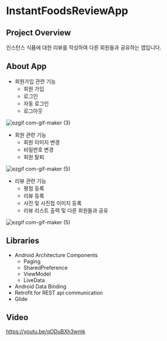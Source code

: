 # InstantFoodsReviewApp
## Project Overview
인스턴스 식품에 대한 리뷰를 작성하여 다른 회원들과 공유하는 앱입니다.

## About App
- 회원가입 관련 기능
  - 회원 가입
  - 로그인
  - 자동 로그인
  - 로그아웃
  
![ezgif com-gif-maker (3)](https://user-images.githubusercontent.com/56629324/117703464-a2732300-b204-11eb-8968-9f827b56cd0f.gif)

- 회원 관련 기능
  - 회원 이미지 변경
  - 비밀번호 변경
  - 회원 탈퇴
  
![ezgif com-gif-maker (5)](https://user-images.githubusercontent.com/56629324/117704665-119d4700-b206-11eb-82f4-fab593bb8aca.gif)

- 리뷰 관련 기능
  - 평점 등록
  - 리뷰 등록
  - 사진 및 사진첩 이미지 등록
  - 리뷰 리스트 출력 및 다른 회원들과 공유
  
![ezgif com-gif-maker (5)](https://user-images.githubusercontent.com/56629324/117704017-507ecd00-b205-11eb-9663-4fd71c3501fa.gif)

## Libraries
- Android Architecture Components
  - Paging
  - SharedPreference
  - ViewModel
  - LiveData
- Android Data Binding
- Retrofit for REST api communication
- Glide
## Video
https://youtu.be/qODuBXh3wmk
